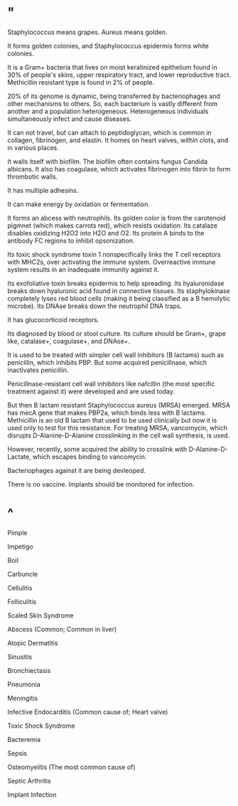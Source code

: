 # "

Staphylococcus means grapes.
Aureus means golden.

It forms golden colonies, and Staphylococcus epidermis forms white colonies.

It is a Gram+ bacteria that lives on moist keratinized epithelium found in 30% of people's skins, upper respiratory tract, and lower reproductive tract.
Methicillin resistant type is found in 2% of people.

20% of its genome is dynamic, being transferred by bacteriophages and other mechanisms to others.
So, each bacterium is vastly different from another and a population heterogeneous.
Heterogeneous individuals simultaneously infect and cause diseases.

It can not travel, but can attach to peptidoglycan, which is common in collagen, fibrinogen, and elastin.
It homes on heart valves, within clots, and in various places.

It walls itself with biofilm.
The biofilm often contains fungus Candida albicans.
It also has coagulase, which activates fibrinogen into fibrin to form thrombotic walls.

It has multiple adhesins.

It can make energy by oxidation or fermentation.

It forms an abcess with neutrophils.
Its golden color is from the carotenoid pigmnet (which makes carrots red), which resists oxidation. 
Its catalaze disables oxidizing H2O2 into H2O and O2.
Its protein A binds to the antibody FC regions to inhibit opsonization.

Its toxic shock syndrome toxin 1 nonspecifically links the T cell receptors with MHC2s, over activating the immune system.
Overreactive immune system results in an inadequate immunity against it. 

Its exofoliative toxin breaks epidermis to help spreading.
Its hyaluronidase breaks down hyaluronic acid found in connective tissues.
Its staphylokinase completely lyses red blood cells (making it being classified as a B hemolytic microbe).
Its DNAse breaks down the neutrophil DNA traps.

It has glucocorticoid receptors.

Its diagnosed by blood or stool culture.
Its culture should be Gram+, grape like, catalase+, coagulase+, and DNAse+.

It is used to be treated with simpler cell wall inhibitors (B lactams) such as penicillin, which inhibits PBP.
But some acquired penicillnase, which inactivates penicillin.

Penicillnase-resistant cell wall inhibitors like nafcillin (the most specific treatment against it) were developed and are used today.

But then B lactam resistant Staphylococcus aureus (MRSA) emerged.
MRSA has mecA gene that makes PBP2a, which binds less with B lactams.
Methicillin is an old B lactam that used to be used clinically but now it is used only to test for this resistance.
For treating MRSA, vancomycin, which disrupts D-Alanine-D-Alanine crosslinking in the cell wall synthesis, is used.

However, recently, some acquired the ability to crosslink with D-Alanine-D-Lactate, which escapes binding to vancomycin.

Bacteriophages against it are being devleoped.

There is no vaccine.
Implants should be monitored for infection.

# ^

Pimple

Impetigo

Boil

Carbuncle

Cellulitis

Folliculitis

Scaled Skin Syndrome

Abscess
(Common; Common in liver)

Atopic Dermatitis

Sinusitis

Bronchiectasis

Pneumonia

Meningitis

Infective Endocarditis
(Common cause of; Heart valve)

Toxic Shock Syndrome

Bacteremia

Sepsis

Osteomyelitis
(The most common cause of)

Septic Arthritis

Implant Infection
